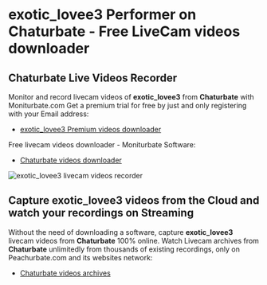 # exotic_lovee3 Performer on Chaturbate - Free LiveCam videos downloader

## Chaturbate Live Videos Recorder

Monitor and record livecam videos of **exotic_lovee3** from **Chaturbate** with Moniturbate.com
Get a premium trial for free by just and only registering with your Email address:
* [exotic_lovee3 Premium videos downloader](https://moniturbate.com/request-demo-licence-key.html)

Free livecam videos downloader - Moniturbate Software:
* [Chaturbate videos downloader](https://moniturbate.com/moniturbate-download-software.html)

![exotic_lovee3 livecam videos recorder](https://peachurnet.com/templates/moniturbate-software.png)


## Capture exotic_lovee3 videos from the Cloud and watch your recordings on Streaming

Without the need of downloading a software, capture **exotic_lovee3** livecam videos from **Chaturbate** 100% online.
Watch Livecam archives from **Chaturbate** unlimitedly from thousands of existing recordings, only on Peachurbate.com and its websites network:
* [Chaturbate videos archives](https://peachurnet.com/)